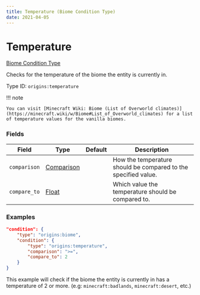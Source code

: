 ```yaml
---
title: Temperature (Biome Condition Type)
date: 2021-04-05
---
```


# Temperature

[Biome Condition Type](../biome_condition_types.md)

Checks for the temperature of the biome the entity is currently in.

Type ID: `origins:temperature`

!!! note

    You can visit [Minecraft Wiki: Biome (List of Overworld climates)](https://minecraft.wiki/w/Biome#List_of_Overworld_climates) for a list of temperature values for the vanilla biomes.


### Fields

Field  | Type | Default | Description
-------|------|---------|-------------
`comparison` | [Comparison](../data_types/comparison.md) | | How the temperature should be compared to the specified value.
`compare_to` | [Float](../data_types/float.md) | | Which value the temperature should be compared to.


### Examples

```json
"condition": {
    "type": "origins:biome",
    "condition": {
        "type": "origins:temperature",
        "comparison": ">=",
        "compare_to": 2
    }
}
```

This example will check if the biome the entity is currently in has a temperature of 2 or more. (e.g: `minecraft:badlands`, `minecraft:desert`, etc.)
